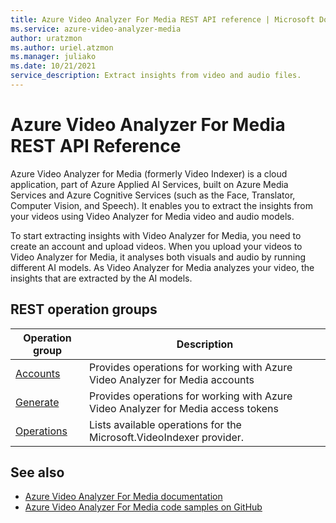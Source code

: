 ```yaml
---
title: Azure Video Analyzer For Media REST API reference | Microsoft Docs
ms.service: azure-video-analyzer-media
author: uratzmon
ms.author: uriel.atzmon
ms.manager: juliako
ms.date: 10/21/2021
service_description: Extract insights from video and audio files.
---
```




# Azure Video Analyzer For Media REST API Reference
Azure Video Analyzer for Media (formerly Video Indexer) is a cloud application, part of Azure Applied AI Services, built on Azure Media Services and Azure Cognitive Services (such as the Face, Translator, Computer Vision, and Speech). It enables you to extract the insights from your videos using Video Analyzer for Media video and audio models.

To start extracting insights with Video Analyzer for Media, you need to create an account and upload videos. When you upload your videos to Video Analyzer for Media, it analyses both visuals and audio by running different AI models. As Video Analyzer for Media analyzes your video, the insights that are extracted by the AI models.

## REST operation groups




| Operation group | Description |
|-------------------------------|-----------------------------------------------------------------------------------------|
| [Accounts](/rest/api/videoindexer/accounts) | Provides operations for working with Azure Video Analyzer for Media accounts |
| [Generate](/rest/api/videoindexer/generate) | Provides operations for working with Azure Video Analyzer for Media access tokens |
| [Operations](/rest/api/videoindexer/operations) | Lists available operations for the Microsoft.VideoIndexer provider. |


## See also


- [Azure Video Analyzer For Media documentation](/azure/azure-video-analyzer/video-analyzer-for-media-docs/)
- [Azure Video Analyzer For Media code samples on GitHub](https://github.com/Azure-Samples/media-services-video-indexer)
